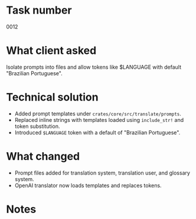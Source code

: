 # Task number
0012
# What client asked
Isolate prompts into files and allow tokens like $LANGUAGE with default "Brazilian Portuguese".
# Technical solution
- Added prompt templates under `crates/core/src/translate/prompts`.
- Replaced inline strings with templates loaded using `include_str!` and token substitution.
- Introduced `$LANGUAGE` token with a default of "Brazilian Portuguese".
# What changed
- Prompt files added for translation system, translation user, and glossary system.
- OpenAI translator now loads templates and replaces tokens.
# Notes
